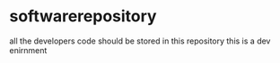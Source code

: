 # softwarerepository
all the developers code should be stored in this repository
this is a dev enirnment
